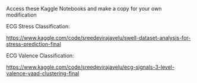 Access these Kaggle Notebooks and make a copy for your own modification

ECG Stress Classification:

https://www.kaggle.com/code/sreedevirajavelu/swell-dataset-analysis-for-stress-prediction-final

ECG Valence Classification:

https://www.kaggle.com/code/sreedevirajavelu/ecg-signals-3-level-valence-yaad-clustering-final
